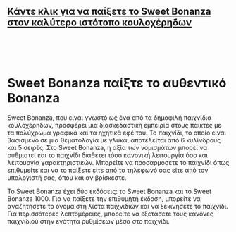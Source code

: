 ## [Κάντε κλικ για να παίξετε το Sweet Bonanza στον καλύτερο ιστότοπο κουλοχέρηδων](https://verdepromo.com/l/67306c096cc03da6ab08a70f)
<br>
<br>
<br>

# Sweet Bonanza παίξτε το αυθεντικό Bonanza

Sweet Bonanza, που είναι γνωστό ως ένα από τα δημοφιλή παιχνίδια κουλοχέρηδων, προσφέρει μια διασκεδαστική εμπειρία στους παίκτες με τα πολύχρωμα γραφικά και τα ηχητικά εφέ του. Το παιχνίδι, το οποίο είναι βασισμένο σε μια θεματολογία με γλυκά, αποτελείται από 6 κυλίνδρους και 5 σειρές. Στο Sweet Bonanza, η αξία των νομισμάτων μπορεί να ρυθμιστεί και το παιχνίδι διαθέτει τόσο κανονική λειτουργία όσο και λειτουργία χαρακτηριστικών. Μπορείτε να προσαρμόσετε το παιχνίδι όπως επιθυμείτε και να το παίξετε είτε από το τηλέφωνό σας είτε από τον υπολογιστή σας, όπου και αν βρίσκεστε.

Το Sweet Bonanza έχει δύο εκδόσεις: το Sweet Bonanza και το Sweet Bonanza 1000. Για να παίξετε την επιθυμητή έκδοση, μπορείτε να αναζητήσετε το όνομα στη λίστα παιχνιδιών και να ξεκινήσετε το παιχνίδι. Για περισσότερες λεπτομέρειες, μπορείτε να εξετάσετε τους κανόνες παιχνιδιού στην ενότητα ρυθμίσεων μέσα στο παιχνίδι.
